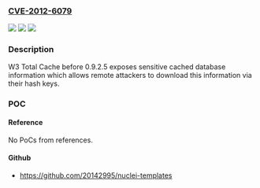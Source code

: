 ### [CVE-2012-6079](https://cve.mitre.org/cgi-bin/cvename.cgi?name=CVE-2012-6079)
![](https://img.shields.io/static/v1?label=Product&message=Total%20Cache&color=blue)
![](https://img.shields.io/static/v1?label=Version&message=0.9.2.5%20&color=brightgreen)
![](https://img.shields.io/static/v1?label=Vulnerability&message=Other&color=brightgreen)

### Description

W3 Total Cache before 0.9.2.5 exposes sensitive cached database information which allows remote attackers to download this information via their hash keys.

### POC

#### Reference
No PoCs from references.

#### Github
- https://github.com/20142995/nuclei-templates

